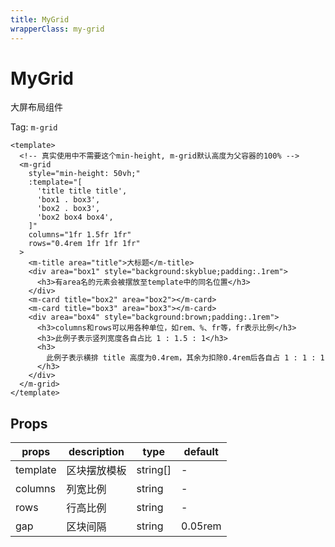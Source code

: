 ```yaml
---
title: MyGrid
wrapperClass: my-grid
---
```


# MyGrid

大屏布局组件

Tag: `m-grid`

```vue demo
<template>
  <!-- 真实使用中不需要这个min-height, m-grid默认高度为父容器的100% -->
  <m-grid
    style="min-height: 50vh;"
    :template="[
      'title title title',
      'box1 . box3',
      'box2 . box3',
      'box2 box4 box4',
    ]"
    columns="1fr 1.5fr 1fr"
    rows="0.4rem 1fr 1fr 1fr"
  >
    <m-title area="title">大标题</m-title>
    <div area="box1" style="background:skyblue;padding:.1rem">
      <h3>有area名的元素会被摆放至template中的同名位置</h3>
    </div>
    <m-card title="box2" area="box2"></m-card>
    <m-card title="box3" area="box3"></m-card>
    <div area="box4" style="background:brown;padding:.1rem">
      <h3>columns和rows可以用各种单位，如rem、%、fr等，fr表示比例</h3>
      <h3>此例子表示竖列宽度各自占比 1 : 1.5 : 1</h3>
      <h3>
        此例子表示横排 title 高度为0.4rem，其余为扣除0.4rem后各自占 1 : 1 : 1
      </h3>
    </div>
  </m-grid>
</template>
```

## Props

| props    | description  | type     | default |
| -------- | ------------ | -------- | ------- |
| template | 区块摆放模板 | string[] | -       |
| columns  | 列宽比例     | string   | -       |
| rows     | 行高比例     | string   | -       |
| gap      | 区块间隔     | string   | 0.05rem |
